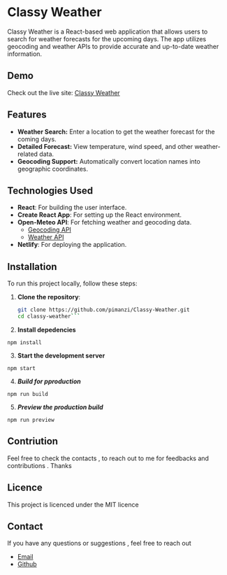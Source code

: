 # Classy Weather

Classy Weather is a React-based web application that allows users to search for weather forecasts for the upcoming days. The app utilizes geocoding and weather APIs to provide accurate and up-to-date weather information.


## Demo

Check out the live site: [Classy Weather](https://classy-weatherr.netlify.app/)

## Features

- **Weather Search:** Enter a location to get the weather forecast for the coming days.
- **Detailed Forecast:** View temperature, wind speed, and other weather-related data.
- **Geocoding Support:** Automatically convert location names into geographic coordinates.

## Technologies Used

- **React**: For building the user interface.
- **Create React App**: For setting up the React environment.
- **Open-Meteo API**: For fetching weather and geocoding data.
  - [Geocoding API](https://geocoding-api.open-meteo.com)
  - [Weather API](https://api.open-meteo.com)
- **Netlify**: For deploying the application.

## Installation

To run this project locally, follow these steps:

1. **Clone the repository**:
   ```bash
   git clone https://github.com/pimanzi/Classy-Weather.git
   cd classy-weather```


2. **Install depedencies**

```
npm install
```

3. **Start the development server**

```
npm start
```

4. **_Build for pproduction_**

```
npm run build

```

5. **_Preview the production build_**

```
npm run preview
```

## Contriution

Feel free to check the contacts , to reach out to me for feedbacks and contributions . Thanks

## Licence

This project is licenced under the MIT licence

## Contact

If you have any questions or suggestions , feel free to reach out

- [Email](p.imanzi@alustudent.com)
- [Github](https://github.com/pimanzi)
